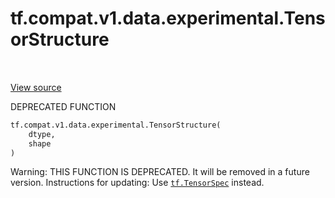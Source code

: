 <div itemscope itemtype="http://developers.google.com/ReferenceObject">
<meta itemprop="name" content="tf.compat.v1.data.experimental.TensorStructure" />
<meta itemprop="path" content="Stable" />
</div>

# tf.compat.v1.data.experimental.TensorStructure

<!-- Insert buttons and diff -->

<table class="tfo-notebook-buttons tfo-api" align="left">
</table>

<a target="_blank" href="/code/stable/tensorflow/python/data/util/structure.py">View source</a>



DEPRECATED FUNCTION

``` python
tf.compat.v1.data.experimental.TensorStructure(
    dtype,
    shape
)
```



<!-- Placeholder for "Used in" -->

Warning: THIS FUNCTION IS DEPRECATED. It will be removed in a future version.
Instructions for updating:
Use <a href="../../../../../tf/TensorSpec.md"><code>tf.TensorSpec</code></a> instead.

